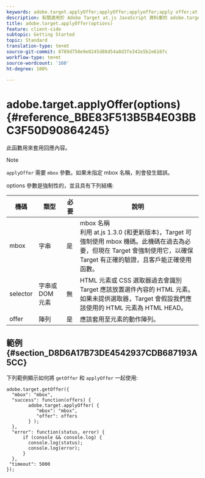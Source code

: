 ```yaml
---
keywords: adobe.target.applyOffer;applyOffer;applyoffer;apply offer;at.js;functions;function
description: 有關適用於 Adobe Target at.js JavaScript 資料庫的 adobe.target.applyOffer(options) 函數的資訊。
title: adobe.target.applyOffer(options)
feature: client-side
subtopic: Getting Started
topic: Standard
translation-type: tm+mt
source-git-commit: 8789d750e9e0245d88d54a8d3fe342e5b2e616fc
workflow-type: tm+mt
source-wordcount: '160'
ht-degree: 100%

---
```



# adobe.target.applyOffer(options) {#reference_BBE83F513B5B4E03BBC3F50D90864245}

此函數用來套用回應內容。

>[!NOTE]
>
>`applyOffer` 需要 `mbox` 參數。如果未指定 mbox 名稱，則會發生錯誤。

options 參數是強制性的，並且具有下列結構:

| 機碼 | 類型 | 必要 | 說明 |
|--- |--- |--- |--- |
| mbox | 字串 | 是 | mbox 名稱<br>利用 at.js 1.3.0 (和更新版本)，Target 可強制使用 mbox 機碼。此機碼在過去為必要，但現在 Target 會強制使用它，以確保 Target 有正確的驗證，且客戶能正確使用函數。 |
| selector | 字串或 DOM 元素 | 無 | HTML 元素或 CSS 選取器過去會識別 Target 應該放置選件內容的 HTML 元素。如果未提供選取器，Target 會假設我們應該使用的 HTML 元素為 HTML HEAD。 |
| offer | 陣列 | 是 | 應該套用至元素的動作陣列。 |

## 範例 {#section_D8D6A17B73DE4542937CDB687193A5CC}

下列範例顯示如何將 `getOffer` 和 `applyOffer` 一起使用:

```
adobe.target.getOffer({   
  "mbox": "mbox",   
  "success": function(offers) {           
        adobe.target.applyOffer( {  
           "mbox": "mbox", 
           "offer": offers  
        } ); 
  },   
  "error": function(status, error) {           
      if (console && console.log) { 
        console.log(status); 
        console.log(error); 
      } 
  }, 
 "timeout": 5000 
}); 
```
